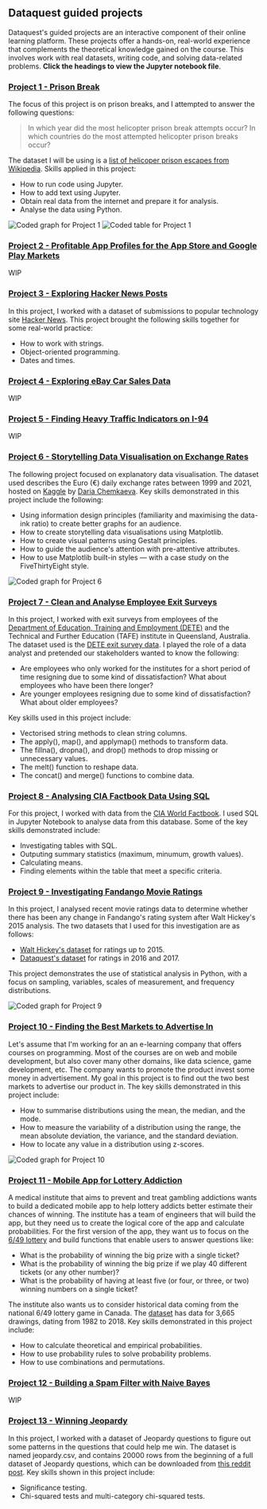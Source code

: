 ## Dataquest guided projects
Dataquest's guided projects are an interactive component of their online learning platform. These projects offer a hands-on, real-world experience that complements the theoretical knowledge gained on the course. This involves work with real datasets, writing code, and solving data-related problems. **Click the headings to view the Jupyter notebook file**.

### [Project 1 - Prison Break](https://github.com/rashad-malik/Dataquest-Projects/blob/main/Project%201%3A%20Prison%20Break/Project_1.ipynb)
The focus of this project is on prison breaks, and I attempted to answer the following questions:
> In which year did the most helicopter prison break attempts occur?
> In which countries do the most attempted helicopter prison breaks occur?

The dataset I will be using is a [list of helicoper prison escapes from Wikipedia](https://en.wikipedia.org/wiki/List_of_helicopter_prison_escapes#Actual_attempts). Skills applied in this project:
- How to run code using Jupyter.
- How to add text using Jupyter.
- Obtain real data from the internet and prepare it for analysis.
- Analyse the data using Python.

![Coded graph for Project 1](/Rashad_Portfolio/docs/assets/project1_graph.png)
![Coded table for Project 1](/Rashad_Portfolio/docs/assets/project1_table.png)

### [Project 2 - Profitable App Profiles for the App Store and Google Play Markets](https://github.com/rashad-malik/Dataquest-Projects/tree/main/Project%202:%20Profitable%20App%20Profiles)
WIP

### [Project 3 - Exploring Hacker News Posts](https://github.com/rashad-malik/Dataquest-Projects/blob/main/Project%203%3A%20Exploring%20Hacker%20News%20Posts/Project_3.ipynb)
In this project, I worked with a dataset of submissions to popular technology site [Hacker News](https://news.ycombinator.com/). This project brought the following skills together for some real-world practice:
- How to work with strings.
- Object-oriented programming.
- Dates and times.

### [Project 4 - Exploring eBay Car Sales Data](https://github.com/rashad-malik/Dataquest-Projects/tree/main/Project%204%3A%20Exploring%20eBay%20Car%20Sales%20Data)
WIP

### [Project 5 - Finding Heavy Traffic Indicators on I-94](https://github.com/rashad-malik/Dataquest-Projects/tree/main/Project%205%3A%20Finding%20Heavy%20Traffic%20Indicators%20on%20I-94)
WIP

### [Project 6 - Storytelling Data Visualisation on Exchange Rates](https://github.com/rashad-malik/Dataquest-Projects/blob/main/Project%206%3A%20Storytelling%20Data%20Visualisation%20on%20Exchange%20Rates/Project_6.ipynb)
The following project focused on explanatory data visualisation. The dataset used describes the Euro (€) daily exchange rates between 1999 and 2021, hosted on [Kaggle](https://www.kaggle.com/datasets/lsind18/euro-exchange-daily-rates-19992020) by [Daria Chemkaeva](https://www.kaggle.com/lsind18). Key skills demonstrated in this project include the following:
- Using information design principles (familiarity and maximising the data-ink ratio) to create better graphs for an audience.
- How to create storytelling data visualisations using Matplotlib.
- How to create visual patterns using Gestalt principles.
- How to guide the audience's attention with pre-attentive attributes.
- How to use Matplotlib built-in styles — with a case study on the FiveThirtyEight style.

![Coded graph for Project 6](/Rashad_Portfolio/docs/assets/project6_graph.png)

### [Project 7 -  Clean and Analyse Employee Exit Surveys](https://github.com/rashad-malik/Dataquest-Projects/blob/main/Project%207%3A%20Clean%20and%20Analyse%20Employee%20Exit%20Surveys/Project_7.ipynb)
In this project, I worked with exit surveys from employees of the [Department of Education, Training and Employment (DETE)](https://en.wikipedia.org/wiki/Department_of_Education_(Queensland)) and the Technical and Further Education (TAFE) institute in Queensland, Australia. The dataset used is the [DETE exit survey data](https://data.gov.au/dataset/ds-qld-fe96ff30-d157-4a81-851d-215f2a0fe26d/details?q=exit%20survey). I played the role of a data analyst and pretended our stakeholders wanted to know the following:
- Are employees who only worked for the institutes for a short period of time resigning due to some kind of dissatisfaction? What about employees who have been there longer?
- Are younger employees resigning due to some kind of dissatisfaction? What about older employees?

Key skills used in this project include:
- Vectorised string methods to clean string columns.
- The apply(), map(), and applymap() methods to transform data.
- The fillna(), dropna(), and drop() methods to drop missing or unnecessary values.
- The melt() function to reshape data.
- The concat() and merge() functions to combine data.

### [Project 8 - Analysing CIA Factbook Data Using SQL](https://github.com/rashad-malik/Dataquest-Projects/blob/main/Project%208%3A%20Analysing%20CIA%20Factbook%20Data%20Using%20SQL/Project_8.ipynb)
For this project, I worked with data from the [CIA World Factbook](https://www.cia.gov/the-world-factbook/). I used SQL in Jupyter Notebook to analyse data from this database. Some of the key skills demonstrated include:
- Investigating tables with SQL.
- Outputing summary statistics (maximum, minumum, growth values).
- Calculating means.
- Finding elements within the table that meet a specific criteria.

### [Project 9 - Investigating Fandango Movie Ratings](https://github.com/rashad-malik/Dataquest-Projects/blob/main/Project%209%3A%20Investigating%20Fandango%20Movie%20Ratings/Project_9.ipynb)
In this project, I analysed recent movie ratings data to determine whether there has been any change in Fandango's rating system after Walt Hickey's 2015 analysis. The two datasets that I used for this investigation are as follows:
- [Walt Hickey's dataset](https://github.com/fivethirtyeight/data/tree/master/fandango) for ratings up to 2015.
- [Dataquest's dataset](https://github.com/mircealex/Movie_ratings_2016_17) for ratings in 2016 and 2017.

This project demonstrates the use of statistical analysis in Python, with a focus on sampling, variables, scales of measurement, and frequency distributions.

![Coded graph for Project 9](/Rashad_Portfolio/docs/assets/project9_graph.png)

### [Project 10 - Finding the Best Markets to Advertise In](https://github.com/rashad-malik/Dataquest-Projects/blob/main/Project%2010%3A%20Finding%20the%20Best%20Markets%20to%20Advertise%20In/Project_10.ipynb)
Let's assume that I'm working for an an e-learning company that offers courses on programming. Most of the courses are on web and mobile development, but also cover many other domains, like data science, game development, etc. The company wants to promote the product invest some money in advertisement. My goal in this project is to find out the two best markets to advertise our product in. The key skills demonstrated in this project include:
- How to summarise distributions using the mean, the median, and the mode.
- How to measure the variability of a distribution using the range, the mean absolute deviation, the variance, and the standard deviation.
- How to locate any value in a distribution using z-scores.

![Coded graph for Project 10](/Rashad_Portfolio/docs/assets/project10_graph.png)

### [Project 11 - Mobile App for Lottery Addiction](https://github.com/rashad-malik/Dataquest-Projects/blob/main/Project%2011%3A%20Mobile%20App%20for%20Lottery%20Addiction/Project_11.ipynb)
A medical institute that aims to prevent and treat gambling addictions wants to build a dedicated mobile app to help lottery addicts better estimate their chances of winning. The institute has a team of engineers that will build the app, but they need us to create the logical core of the app and calculate probabilities. For the first version of the app, they want us to focus on the [6/49 lottery](https://en.wikipedia.org/wiki/Lotto_6/49) and build functions that enable users to answer questions like:
- What is the probability of winning the big prize with a single ticket?
- What is the probability of winning the big prize if we play 40 different tickets (or any other number)?
- What is the probability of having at least five (or four, or three, or two) winning numbers on a single ticket?

The institute also wants us to consider historical data coming from the national 6/49 lottery game in Canada. The [dataset](https://www.kaggle.com/datascienceai/lottery-dataset) has data for 3,665 drawings, dating from 1982 to 2018. Key skills demonstrated in this project include:
- How to calculate theoretical and empirical probabilities.
- How to use probability rules to solve probability problems.
- How to use combinations and permutations.

### [Project 12 - Building a Spam Filter with Naive Bayes](https://github.com/rashad-malik/Dataquest-Projects/tree/main/Project%2012:%20Building%20a%20Spam%20Filter%20with%20Naive%20Bayes)
WIP

### [Project 13 - Winning Jeopardy](https://github.com/rashad-malik/Dataquest-Projects/blob/main/Project%2013%3A%20Winning%20Jeopardy/Project_13.ipynb)
In this project, I worked with a dataset of Jeopardy questions to figure out some patterns in the questions that could help me win. The dataset is named jeopardy.csv, and contains 20000 rows from the beginning of a full dataset of Jeopardy questions, which can be downloaded from [this reddit post](https://www.reddit.com/r/datasets/comments/1uyd0t/200000_jeopardy_questions_in_a_json_file/).
Key skills shown in this project include:
- Significance testing.
- Chi-squared tests and multi-category chi-squared tests.
